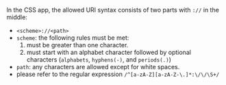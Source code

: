 In the CSS app, the allowed URI syntax consists of two parts with `://` in the middle:
- `<scheme>://<path>`
- `scheme`: the following rules must be met:
    1. must be greater than one character.
    2. must start with an alphabet character followed by optional characters (`alphabets`, `hyphens(-)`, and `periods(.)`)
- `path`: any characters are allowed except for white spaces.
- please refer to the regular expression `/^[a-zA-Z][a-zA-Z-\.]*:\/\/\S+/`